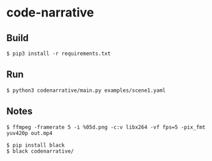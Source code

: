 # code-narrative

## Build

```shell
$ pip3 install -r requirements.txt
```

## Run

```shell
$ python3 codenarrative/main.py examples/scene1.yaml 
```

## Notes
```shell
$ ffmpeg -framerate 5 -i %05d.png -c:v libx264 -vf fps=5 -pix_fmt yuv420p out.mp4
```

```shell
$ pip install black
$ black codenarrative/
```